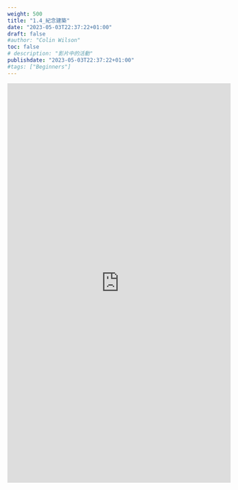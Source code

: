 ```yaml
---
weight: 500
title: "1.4_紀念建築"
date: "2023-05-03T22:37:22+01:00"
draft: false
#author: "Colin Wilson"
toc: false
# description: "影片中的活動"
publishdate: "2023-05-03T22:37:22+01:00"
#tags: ["Beginners"]
---
```


<iframe src=
"https://muz-dataset.streamlit.app/~/+/?csv=
https://raw.githubusercontent.com/muse-101/muz-dataset/main/1.4_紀念建築v20220829.csv"
width="100%" height="900" style="border:0;" loading="lazy"></iframe>
